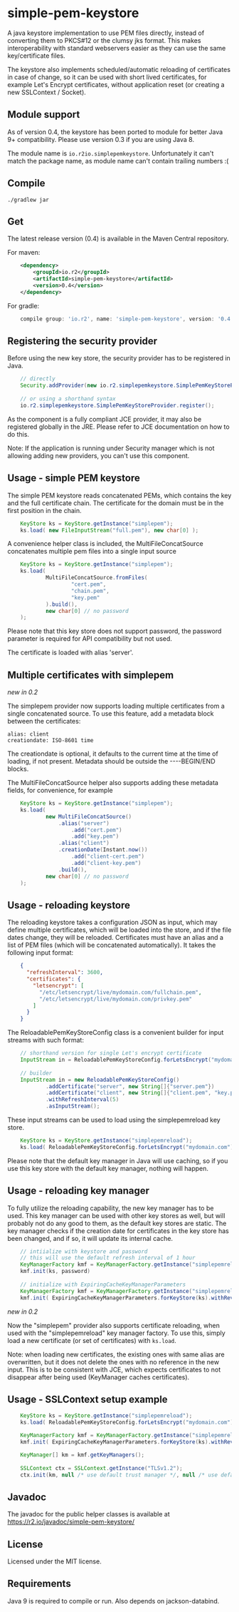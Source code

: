 # simple-pem-keystore

A java keystore implementation to use PEM files directly, instead of converting them to PKCS#12 or the clumsy jks format. This makes interoperability with standard webservers easier as they can use the same key/certificate files.

The keystore also implements scheduled/automatic reloading of certificates in case of change, so it can be used with short lived certificates, for example Let's Encrypt certificates, without application reset (or creating a new SSLContext / Socket).
 
## Module support

As of version 0.4, the keystore has been ported to module for better Java 9+ compatibility. Please use version 0.3 if you are using Java 8.

The module name is `io.r2io.simplepemkeystore`. Unfortunately it can't match the package name, as module name can't contain trailing numbers :(

## Compile

```Shell
./gradlew jar
```

## Get

The latest release version (0.4) is available in the Maven Central repository.

For maven:

```xml
	<dependency>
	    <groupId>io.r2</groupId>
	    <artifactId>simple-pem-keystore</artifactId>
	    <version>0.4</version>
	</dependency>
```

For gradle:

```gradle
	compile group: 'io.r2', name: 'simple-pem-keystore', version: '0.4'
```

## Registering the security provider

Before using the new key store, the security provider has to be registered in Java.

```java
    // directly
    Security.addProvider(new io.r2.simplepemkeystore.SimplePemKeyStoreProvider());
    
    // or using a shorthand syntax
    io.r2.simplepemkeystore.SimplePemKeyStoreProvider.register();
```

As the component is a fully compliant JCE provider, it may also be registered globally in the JRE. Please refer to JCE documentation on how to do this.

Note: If the application is running under Security manager which is not allowing adding new providers, you can't use this component.

## Usage - simple PEM keystore

The simple PEM keystore reads concatenated PEMs, which contains the key and the full certificate chain. The certificate for the domain must be in the first position in the chain.

```java
    KeyStore ks = KeyStore.getInstance("simplepem");
    ks.load( new FileInputStream("full.pem"), new char[0] );
```

A convenience helper class is included, the MultiFileConcatSource concatenates multiple pem files into a single input source

```java
    KeyStore ks = KeyStore.getInstance("simplepem");
    ks.load(
            MultiFileConcatSource.fromFiles(
                    "cert.pem",
                    "chain.pem",
                    "key.pem"
            ).build(),
            new char[0] // no password
    );
```

Please note that this key store does not support password, the password parameter is required for API compatibility but not used.

The certificate is loaded with alias 'server'.

## Multiple certificates with simplepem

*new in 0.2*

The simplepem provider now supports loading multiple certificates from a single concatenated source. To use this feature, add a metadata block between the certificates:

```
alias: client
creationdate: ISO-8601 time
```

The creationdate is optional, it defaults to the current time at the time of loading, if not present. Metadata should be outside the ----BEGIN/END blocks.

The MultiFileConcatSource helper also supports adding these metadata fields, for convenience, for example

```java
    KeyStore ks = KeyStore.getInstance("simplepem");
    ks.load(
            new MultiFileConcatSource()
                .alias("server")
                    .add("cert.pem")
                    .add("key.pem")
                .alias("client")
                .creationDate(Instant.now())
                    .add("client-cert.pem")
                    .add("client-key.pem")
                .build(),
            new char[0] // no password
    );
```

## Usage - reloading keystore

The reloading keystore takes a configuration JSON as input, which may define multiple certificates, which will be loaded into the store, and if the file dates change, they will be reloaded. Certificates must have an alias and a list of PEM files (which will be concatenated automatically). It takes the following input format:

```JSON
    {
      "refreshInterval": 3600,
      "certificates": {
        "letsencrypt": [
          "/etc/letsencrypt/live/mydomain.com/fullchain.pem",
          "/etc/letsencrypt/live/mydomain.com/privkey.pem"
        ]
      }
    }
```

The ReloadablePemKeyStoreConfig class is a convenient builder for input streams with such format:

```java
    // shorthand version for single Let's encrypt certificate
    InputStream in = ReloadablePemKeyStoreConfig.forLetsEncrypt("mydomain.com").asInputStream()
    
    // builder
    InputStream in = new ReloadablePemKeyStoreConfig()
            .addCertificate("server", new String[]{"server.pem"})
            .addCertificate("client", new String[]{"client.pem", "key.pem"})
            .withRefreshInterval(5)
            .asInputStream();    
```

These input streams can be used to load using the simplepemreload key store.

``` java
    KeyStore ks = KeyStore.getInstance("simplepemreload");
    ks.load( ReloadablePemKeyStoreConfig.forLetsEncrypt("mydomain.com").withRefreshInterval(60).asInputStream() );
```

Please note that the default key manager in Java will use caching, so if you use this key store with the default key manager, nothing will happen.

## Usage - reloading key manager

To fully utilize the reloading capability, the new key manager has to be used. This key manager can be used with other key stores as well, but will probably not do any good to them, as the default key stores are static. The key manager checks if the creation date for certificates in the key store has been changed, and if so, it will update its internal cache. 

```java
    // intiialize with keystore and password
    // this will use the default refresh interval of 1 hour
    KeyManagerFactory kmf = KeyManagerFactory.getInstance("simplepemreload");
    kmf.init(ks, password)
    
    // initialize with ExpiringCacheKeyManagerParameters
    KeyManagerFactory kmf = KeyManagerFactory.getInstance("simplepemreload");
    kmf.init( ExpiringCacheKeyManagerParameters.forKeyStore(ks).withRevalidation(60) );
```

*new in 0.2*

Now the "simplepem" provider also supports certificate reloading, when used with the "simplepemreload" key manager factory. To use this, simply load a new certificate (or set of certificates) with `ks.load`.

Note: when loading new certificates, the existing ones with same alias are overwritten, but it does not delete the ones with no reference in the new input. This is to be consistent with JCE, which expects certificates to not disappear after being used (KeyManager caches certificates).

## Usage - SSLContext setup example

```java
    KeyStore ks = KeyStore.getInstance("simplepemreload");
    ks.load( ReloadablePemKeyStoreConfig.forLetsEncrypt("mydomain.com").withRefreshInterval(60).asInputStream(), new char[0]);

    KeyManagerFactory kmf = KeyManagerFactory.getInstance("simplepemreload");
    kmf.init( ExpiringCacheKeyManagerParameters.forKeyStore(ks).withRevalidation(60) );

    KeyManager[] km = kmf.getKeyManagers();
    
    SSLContext ctx = SSLContext.getInstance("TLSv1.2");
    ctx.init(km, null /* use default trust manager */, null /* use default secure random */);       
```

## Javadoc

The javadoc for the public helper classes is available at https://r2.io/javadoc/simple-pem-keystore/

## License

Licensed under the MIT license. 
 
## Requirements

Java 9 is required to compile or run.
Also depends on jackson-databind.
